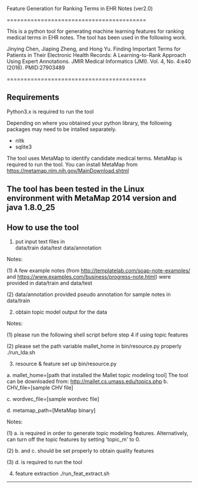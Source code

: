 Feature Generation for Ranking Terms in EHR Notes (ver2.0)

=========================================

This is a python tool for generating machine learning features for ranking 
medical terms in EHR notes. The tool has been used in the following work.

Jinying Chen, Jiaping Zheng, and Hong Yu. Finding Important Terms for Patients in Their Electronic Health Records: A Learning-to-Rank Approach Using Expert Annotations. JMIR Medical Informatics (JMI). Vol. 4, No. 4:e40 (2016). PMID:27903489

=========================================


Requirements
-----------------------------------------
Python3.x is required to run the tool

Depending on where you obtained your python library, the following
packages may need to be intalled separately.
- nltk
- sqlite3

The tool uses MetaMap to identify candidate medical terms. MetaMap is 
required to run the tool. You can install MetaMap from
https://metamap.nlm.nih.gov/MainDownload.shtml

The tool has been tested in the Linux environment with MetaMap 2014 
version and java 1.8.0_25
-----------------------------------------

 

How to use the tool
-----------------------------------------
1. put input text files in  
data/train
data/test
data/annotation

Notes:

(1) A few example notes (from http://templatelab.com/soap-note-examples/
and https://www.examples.com/business/progress-note.html) 
were provided in data/train and data/test

(2) data/annotation provided pseudo annotation for sample notes in data/train


2. obtain topic model output for the data

Notes:

(1) please run the following shell script before step 4 if using topic features

(2) please set the path variable mallet_home in bin/resource.py properly
./run_lda.sh


3. resource & feature set up
bin/resource.py

a. mallet_home=[path that installed the Mallet topic modeling tool]
 The tool can be downloaded from: http://mallet.cs.umass.edu/topics.php
b. CHV_file=[sample CHV file]

c. wordvec_file=[sample wordvec file]

d. metamap_path=[MetaMap binary]

Notes:

(1) a. is required in order to generate topic modeling features. Alternatively, 
can turn off the topic features by setting 'topic_m' to 0.

(2) b. and c. should be set properly to obtain quality features

(3) d. is required to run the tool


4. feature extraction
./run_feat_extract.sh
-----------------------------------------




